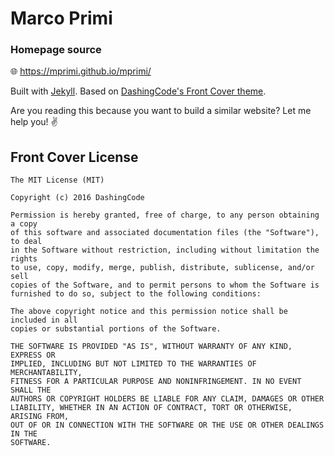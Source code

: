 # Marco Primi

### Homepage source

🌐 https://mprimi.github.io/mprimi/

Built with [Jekyll](https://jekyllrb.com/).
Based on [DashingCode's Front Cover theme](https://github.com/dashingcode/front-cover).

Are you reading this because you want to build a similar website?
Let me help you! ✌️


## Front Cover License

```
The MIT License (MIT)

Copyright (c) 2016 DashingCode

Permission is hereby granted, free of charge, to any person obtaining a copy
of this software and associated documentation files (the "Software"), to deal
in the Software without restriction, including without limitation the rights
to use, copy, modify, merge, publish, distribute, sublicense, and/or sell
copies of the Software, and to permit persons to whom the Software is
furnished to do so, subject to the following conditions:

The above copyright notice and this permission notice shall be included in all
copies or substantial portions of the Software.

THE SOFTWARE IS PROVIDED "AS IS", WITHOUT WARRANTY OF ANY KIND, EXPRESS OR
IMPLIED, INCLUDING BUT NOT LIMITED TO THE WARRANTIES OF MERCHANTABILITY,
FITNESS FOR A PARTICULAR PURPOSE AND NONINFRINGEMENT. IN NO EVENT SHALL THE
AUTHORS OR COPYRIGHT HOLDERS BE LIABLE FOR ANY CLAIM, DAMAGES OR OTHER
LIABILITY, WHETHER IN AN ACTION OF CONTRACT, TORT OR OTHERWISE, ARISING FROM,
OUT OF OR IN CONNECTION WITH THE SOFTWARE OR THE USE OR OTHER DEALINGS IN THE
SOFTWARE.
```
